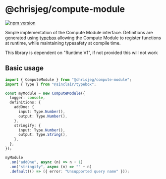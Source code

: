 # @chrisjeg/compute-module

[![npm version](https://img.shields.io/npm/v/%40chrisjeg%2Fcompute-module?style=flat)](https://www.npmjs.com/package/@chrisjeg/compute-module)

Simple implementation of the Compute Module interface. Definitions are generated using [typebox](https://github.com/sinclairzx81/typebox) allowing the Compute Module to register functions at runtime, while maintaining typesafety at compile time.

This library is dependent on "Runtime V1", if not provided this will not work

## Basic usage

```ts
import { ComputeModule } from "@chrisjeg/compute-module";
import { Type } from "@sinclair/typebox";

const myModule = new ComputeModule({
  logger: console,
  definitions: {
    addOne: {
      input: Type.Number(),
      output: Type.Number(),
    },
    stringify: {
      input: Type.Number(),
      output: Type.String(),
    },
  },
});

myModule
  .on("addOne", async (n) => n + 1)
  .on("stringify", async (n) => "" + n)
  .default(() => ({ error: "Unsupported query name" }));
```
